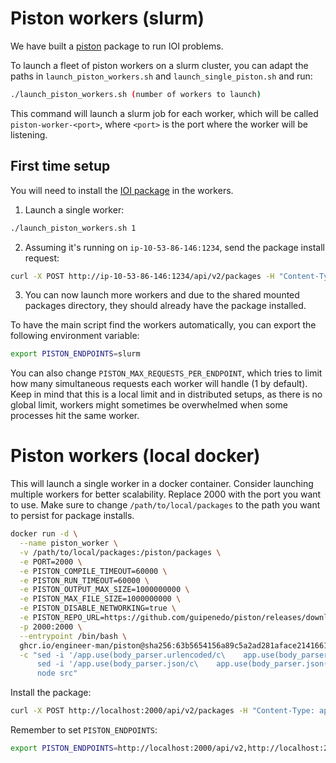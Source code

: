 # Piston workers (slurm)

We have built a [piston](https://github.com/engineer-man/piston) package to run IOI problems.

To launch a fleet of piston workers on a slurm cluster, you can adapt the paths in `launch_piston_workers.sh` and `launch_single_piston.sh` and run:
```bash
./launch_piston_workers.sh (number of workers to launch)
```

This command will launch a slurm job for each worker, which will be called `piston-worker-<port>`, where `<port>` is the port where the worker will be listening.

## First time setup
You will need to install the [IOI package](https://github.com/guipenedo/piston/tree/master/packages/cms_ioi/1.0.0) in the workers.
1. Launch a single worker:
```bash
./launch_piston_workers.sh 1
```

2. Assuming it's running on `ip-10-53-86-146:1234`, send the package install request:
```bash
curl -X POST http://ip-10-53-86-146:1234/api/v2/packages -H "Content-Type: application/json" -d '{"language": "cms_ioi", "version": "1.0.0"}'
```

3. You can now launch more workers and due to the shared mounted packages directory, they should already have the package installed.

To have the main script find the workers automatically, you can export the following environment variable:
```bash
export PISTON_ENDPOINTS=slurm
```

You can also change `PISTON_MAX_REQUESTS_PER_ENDPOINT`, which tries to limit how many simultaneous requests each worker will handle (1 by default). Keep in mind that this is a local limit and in distributed setups, as there is no global limit, workers might sometimes be overwhelmed when some processes hit the same worker.

# Piston workers (local docker)
This will launch a single worker in a docker container. Consider launching multiple workers for better scalability. Replace 2000 with the port you want to use.
Make sure to change `/path/to/local/packages` to the path you want to persist for package installs.

```bash
docker run -d \
  --name piston_worker \
  -v /path/to/local/packages:/piston/packages \
  -e PORT=2000 \
  -e PISTON_COMPILE_TIMEOUT=60000 \
  -e PISTON_RUN_TIMEOUT=60000 \
  -e PISTON_OUTPUT_MAX_SIZE=1000000000 \
  -e PISTON_MAX_FILE_SIZE=1000000000 \
  -e PISTON_DISABLE_NETWORKING=true \
  -e PISTON_REPO_URL=https://github.com/guipenedo/piston/releases/download/pkgs/index \
  -p 2000:2000 \
  --entrypoint /bin/bash \
  ghcr.io/engineer-man/piston@sha256:63b5654156a89c5a2ad281aface21416615d62ec056d88efe8fcd307ce73575a \
  -c "sed -i '/app.use(body_parser.urlencoded/c\    app.use(body_parser.urlencoded({ extended: true, limit: \"512mb\" }));' src/index.js && \
      sed -i '/app.use(body_parser.json/c\    app.use(body_parser.json({ limit: \"512mb\" }));' src/index.js && \
      node src"
```

Install the package:
```bash
curl -X POST http://localhost:2000/api/v2/packages -H "Content-Type: application/json" -d '{"language": "cms_ioi", "version": "1.0.0"}'
```

Remember to set `PISTON_ENDPOINTS`:
```bash
export PISTON_ENDPOINTS=http://localhost:2000/api/v2,http://localhost:2001/api/v2,http://localhost:2002/api/v2
```
